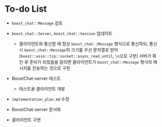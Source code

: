 # To-do List

- `boost_chat::Message` 검토

- `boost_chat::Server`, `boost_chat::Session` 업데이트

    - 클라이언트와 통신할 때 항상 `boost_chat::Message` 형식으로 통신하되, 통신 시 `boost_chat::Message`의 크기를 우선 문자열로 받아(`boost::asio::tcp::socket::async_read_until`, `\n`으로 구분) 서버가 확인 후 준비가 되었음을 알리면 클라이언트가 `boost_chat::Message` 형식의 메시지를 전송하는 것으로 구현

- BoostChat-server 테스트

    - 테스트용 클라이언트 개발

- `implementation_plan.md` 수정

- BoostChat-server 문서화

- 클라이언트 구현
